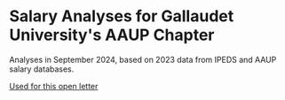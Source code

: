 # Salary Analyses for Gallaudet University's AAUP Chapter

Analyses in September 2024, based on 2023 data from IPEDS and AAUP salary databases. 

[Used for this open letter]([url](https://gallaudet-aaup.org/2024/10/23/2023-salary-data-show-stark-inequities-between-gallaudet-administrator-and-faculty-pay/))

